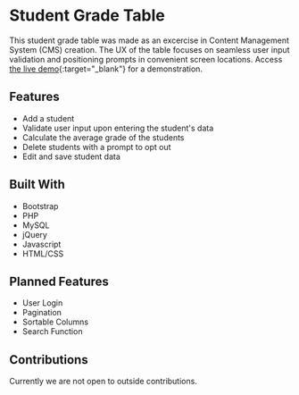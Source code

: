 # Student Grade Table 

This student grade table was made as an excercise in Content Management System (CMS) creation. The UX of the table focuses on seamless user input validation and positioning prompts in convenient screen locations. Access [the live demo](https://paulglujan.com/student-grade-table/){:target="_blank"} for a demonstration.

## Features 

  - Add a student 
  - Validate user input upon entering the student's data
  - Calculate the average grade of the students 
  - Delete students with a prompt to opt out 
  - Edit and save student data
  
## Built With 

  - Bootstrap
  - PHP
  - MySQL
  - jQuery
  - Javascript
  - HTML/CSS
  
## Planned Features 

  - User Login 
  - Pagination
  - Sortable Columns
  - Search Function 
  
  ## Contributions
Currently we are not open to outside contributions.
